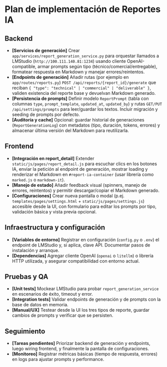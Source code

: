 # Plan de implementación de Reportes IA

## Backend
- **[Servicios de generación]** Crear `app/services/report_generation_service.py` para orquestar llamados a LMStudio (`http://100.111.140.81:1234`) usando cliente OpenAI-compatible, armar prompts según tipo (técnico/comercial/entregable), formatear respuesta en Markdown y manejar errores/reintentos.
- **[Endpoints de generación]** Añadir rutas (por ejemplo en `app/routes/reports.py`) `POST /api/reports/{report_id}/generate` que reciban `{ "type": "technical" | "commercial" | "deliverable" }`, validen existencia del reporte base y devuelvan Markdown generado.
- **[Persistencia de prompts]** Definir modelo `ReportPrompt` (tabla con columnas `type`, `prompt_template`, `updated_at`, `updated_by`) y rutas `GET/PUT /api/settings/prompts` para leer/guardar los textos. Incluir migración y seeding de prompts por defecto.
- **[Auditoría y cache]** Opcional: guardar historial de generaciones (`ReportGenerationLog`) con metadatos (tipo, duración, tokens, errores) y almacenar última versión del Markdown para reutilizarla.

## Frontend
- **[Integración en report_detail]** Extender `static/js/pages/report_detail.js` para escuchar clics en los botones IA, enviar la petición al endpoint de generación, mostrar loading y renderizar el Markdown en `#report-ia-container` (usar librería como `marked.js` o `markdown-it`).
- **[Manejo de estado]** Añadir feedback visual (spinners, manejo de errores, reintentos) y permitir descargar/copiar el Markdown generado.
- **[Configuraciones]** Crear nueva pantalla o modal (p.ej. `templates/pages/settings.html` + `static/js/pages/settings.js`) accesible desde la UI, con formulario para editar los prompts por tipo, validación básica y vista previa opcional.

## Infraestructura y configuración
- **[Variables de entorno]** Registrar en configuración (`config.py` o `.env`) el endpoint de LMStudio y, si aplica, clave API. Documentar pasos de instalación y arranque.
- **[Dependencias]** Agregar cliente OpenAI (`openai` o `litellm`) o librería HTTP utilizada, y asegurar compatibilidad con entorno actual.

## Pruebas y QA
- **[Unit tests]** Mockear LMStudio para probar `report_generation_service` en escenarios de éxito, timeout y error.
- **[Integration tests]** Validar endpoints de generación y de prompts con la base de datos en memoria.
- **[Manual/UX]** Testear desde la UI los tres tipos de reporte, guardar cambios de prompts y verificar que se persisten.

## Seguimiento
- **[Tareas pendientes]** Priorizar backend de generación y endpoints, luego wiring frontend, y finalmente la pantalla de configuraciones.
- **[Monitoreo]** Registrar métricas básicas (tiempo de respuesta, errores) en logs para ajustar prompts y performance.
